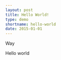 ```yaml
---
layout: post
title: Hello World!
type: demo
shortname: hello-world
date: 2015-01-01
---
```


 <script type="text/javascript" src="{{site.baseurl}}gameboy/other/windowStack.js"/>
<script type="text/javascript" src="{{site.baseurl}}gameboy/other/terminal.js"/>
<script type="text/javascript" src="{{site.baseurl}}gameboy/other/gui.js"/>
<script type="text/javascript" src="{{site.baseurl}}gameboy/other/base64.js"/>
<script type="text/javascript" src="{{site.baseurl}}gameboy/other/json2.js"/>
<script type="text/javascript" src="{{site.baseurl}}gameboy/other/swfobject.js"/>
<script type="text/javascript" src="{{site.baseurl}}gameboy/other/resampler.js"/>
<script type="text/javascript" src="{{site.baseurl}}gameboy/other/XAudioServer.js"/>
<script type="text/javascript" src="{{site.baseurl}}gameboy/other/resize.js"/>
<script type="text/javascript" src="{{site.baseurl}}gameboy/GameBoyCore.js"/>
<script type="text/javascript" src="{{site.baseurl}}gameboy/GameBoyIO.js"/>


<div id="GameBoy" class="window">
<div id="gfx">
<canvas id="mainCanvas"/>
<span id="title">GameBoy</span>
<span id="port_title">Online</span>
</div>
</div>

 <script type="text/javascript">
var DEBUG_MESSAGES = false;
var DEBUG_WINDOWING = false;
window.onload = function () {
windowingInitialize();
}
</script>

Way

Hello world
